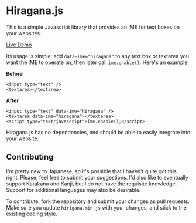 # Hiragana.js

This is a simple Javascript library that provides an IME for text boxes on your websites.

[Live Demo](http://sircmpwn.github.io/hiragana.js)

Its usage is simple: add `data-ime="hiragana"` to any text box or textarea you want the IME to
operate on, then later call `ime.enable()`. Here's an example:

**Before**

    <input type="text" />
    <textarea></textarea>

**After**

    <input type="text" data-ime="hiragana" />
    <textarea data-ime="hiragana"></textarea>
    <script type="text/javascript">ime.enable();</script>

Hiragana.js has no dependencies, and should be able to easily integrate into your website.

## Contributing

I'm pretty new to Japanese, so it's possible that I haven't quite got this right. Please, feel
free to submit your suggestions. I'd also like to eventually support Katakana and Kanji, but
I do not have the requisite knowledge. Support for additional languages may also be desirable.

To contribute, fork the repository and submit your changes as pull requests. Make sure you update
`hirigana.min.js` with your changes, and stick to the existing coding style.
